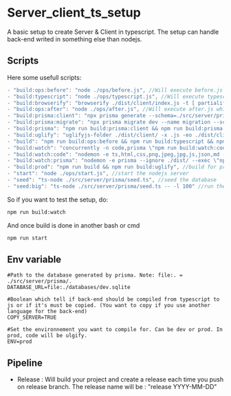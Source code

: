 # Server_client_ts_setup
A basic setup to create Server & Client in typescript. The setup can handle back-end writed in something else than nodejs.

## Scripts
Here some usefull scripts:
```js
- "build:ops:before": "node ./ops/before.js", //Will execute before.js which is code which must be executed before compilation
- "build:typescript": "node ./ops/typescript.js", //Will execute typescript.js which will compile typescript files
- "build:browserify": "browserify ./dist/client/index.js -t [ partialify --alsoAllow html --alsoAllow css --alsoAllow txt --alsoAllow md ] -t imgurify -o ./dist/client/index.js", //Browserify will transform compiled typescript files in js file which are understandable for the navigator
- "build:ops:after": "node ./ops/after.js", //Will execute after.js which is code which should be executed after compilation
- "build:prisma:client": "npx prisma generate --schema=./src/server/prisma/schema.prisma", //Generate the prisma library from prisma schema used to do query in back-end
- "build:prisma:migrate": "npx prisma migrate dev --name migration --schema=./src/server/prisma/schema.prisma", //If there is modification in the prisma schema, will apply them to the database.
- "build:prisma": "npm run build:prisma:client && npm run build:prisma:migrate", //Run the Prisma build chain
- "build:uglify": "uglifyjs-folder ./dist/client/ -x .js -eo ./dist/client/", //Minify the code
- "build": "npm run build:ops:before && npm run build:typescript && npm run build:browserify && npm run build:ops:after", //run the build chain
- "build:watch": "concurrently -n code,prisma \"npm run build:watch:code\" \"npm run build:watch:prisma\"", //run the build chain each time a file is saved
- "build:watch:code": "nodemon -e ts,html,css,png,jpeg,jpg,js,json,md --ignore ./dist/ --exec \"npm run build\"", //build the code each time a file is saved
- "build:watch:prisma": "nodemon -e prisma --ignore ./dist/ --exec \"npm run build:prisma\"", //build prisma each time a file is saved
- "build:prod": "npm run build && npm run build:uglify", //build for prod
- "start": "node ./ops/start.js", //start the nodejs server
- "seed": "ts-node ./src/server/prisma/seed.ts", //seed the database
- "seed:big": "ts-node ./src/server/prisma/seed.ts -- -l 100" //run the seed script 100x
```
So if you want to test the setup, do:
```bash
npm run build:watch
```
And once build is done in another bash or cmd
```bash
npm run start
```

## Env variable
```
#Path to the database generated by prisma. Note: file:. = ./src/server/prisma/.
DATABASE_URL=file:./databases/dev.sqlite

#Boolean which tell if back-end should be compiled from typescript to js or if it's must be copied. (You want to copy if you use another language for the back-end)
COPY_SERVER=TRUE

#Set the environnement you want to compile for. Can be dev or prod. In prod, code will be ulgify.
ENV=prod
```

## Pipeline
- Release : Will build your project and create a release each time you push on release branch. The release name will be : "release YYYY-MM-DD"
